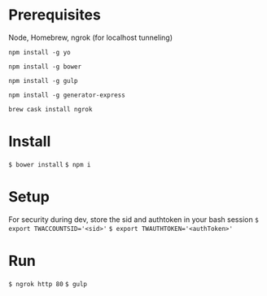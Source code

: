# Prerequisites
Node, Homebrew, ngrok (for localhost tunneling)

```npm install -g yo```

```npm install -g bower```

```npm install -g gulp```

```npm install -g generator-express```

```brew cask install ngrok```

# Install
```$ bower install```
```$ npm i```

# Setup
For security during dev, store the sid and authtoken in your bash session
```$ export TWACCOUNTSID='<sid>'```
```$ export TWAUTHTOKEN='<authToken>'```

# Run
```$ ngrok http 80```
```$ gulp```
